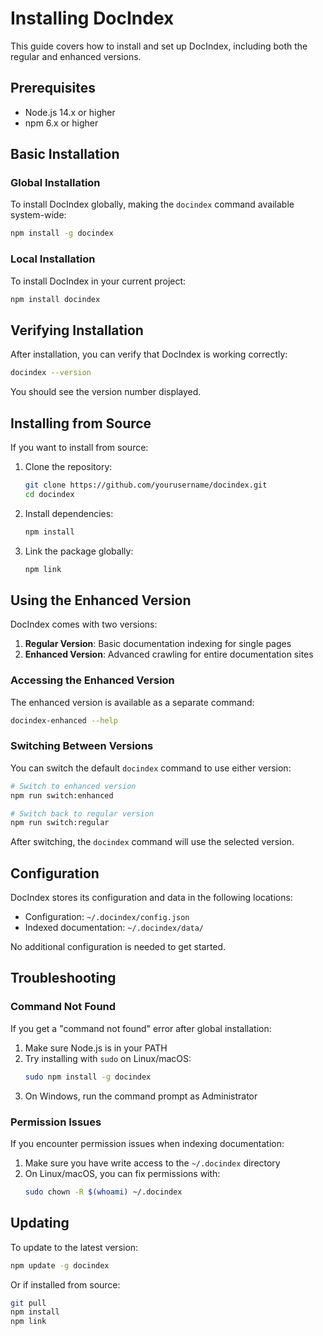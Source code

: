 # Installing DocIndex

This guide covers how to install and set up DocIndex, including both the regular and enhanced versions.

## Prerequisites

- Node.js 14.x or higher
- npm 6.x or higher

## Basic Installation

### Global Installation

To install DocIndex globally, making the `docindex` command available system-wide:

```bash
npm install -g docindex
```

### Local Installation

To install DocIndex in your current project:

```bash
npm install docindex
```

## Verifying Installation

After installation, you can verify that DocIndex is working correctly:

```bash
docindex --version
```

You should see the version number displayed.

## Installing from Source

If you want to install from source:

1. Clone the repository:
   ```bash
   git clone https://github.com/yourusername/docindex.git
   cd docindex
   ```

2. Install dependencies:
   ```bash
   npm install
   ```

3. Link the package globally:
   ```bash
   npm link
   ```

## Using the Enhanced Version

DocIndex comes with two versions:

1. **Regular Version**: Basic documentation indexing for single pages
2. **Enhanced Version**: Advanced crawling for entire documentation sites

### Accessing the Enhanced Version

The enhanced version is available as a separate command:

```bash
docindex-enhanced --help
```

### Switching Between Versions

You can switch the default `docindex` command to use either version:

```bash
# Switch to enhanced version
npm run switch:enhanced

# Switch back to regular version
npm run switch:regular
```

After switching, the `docindex` command will use the selected version.

## Configuration

DocIndex stores its configuration and data in the following locations:

- Configuration: `~/.docindex/config.json`
- Indexed documentation: `~/.docindex/data/`

No additional configuration is needed to get started.

## Troubleshooting

### Command Not Found

If you get a "command not found" error after global installation:

1. Make sure Node.js is in your PATH
2. Try installing with `sudo` on Linux/macOS:
   ```bash
   sudo npm install -g docindex
   ```
3. On Windows, run the command prompt as Administrator

### Permission Issues

If you encounter permission issues when indexing documentation:

1. Make sure you have write access to the `~/.docindex` directory
2. On Linux/macOS, you can fix permissions with:
   ```bash
   sudo chown -R $(whoami) ~/.docindex
   ```

## Updating

To update to the latest version:

```bash
npm update -g docindex
```

Or if installed from source:

```bash
git pull
npm install
npm link